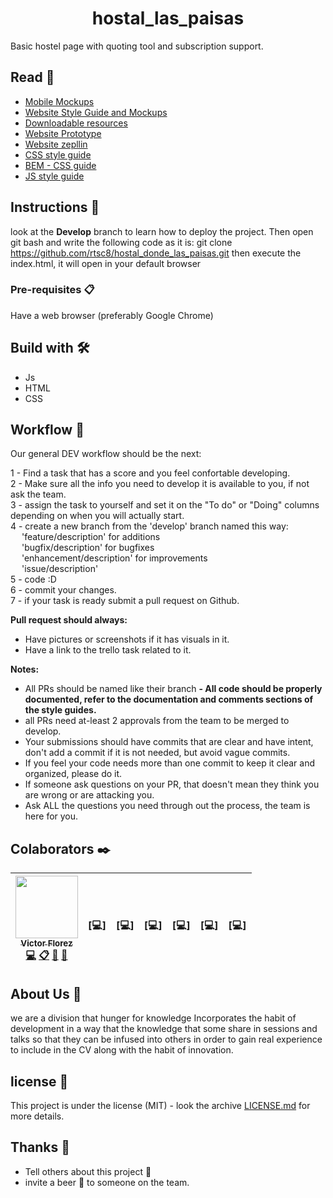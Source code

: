 <h1 align="center"> hostal_las_paisas </h1>

Basic hostel page with quoting tool and subscription support.

## Read 📄

* [Mobile Mockups](https://scene.zeplin.io/project/5ca139b23af358054bcab181)
* [Website Style Guide and Mockups](https://scene.zeplin.io/project/5ca139b23af358054bcab181)
* [Downloadable resources](https://app.zeplin.io/project/5ca139b23af358054bcab181/dashboard)
* [Website Prototype](https://sketch.cloud/s/0xOEG/R1Zx1o8/play)
* [Website zepllin](https://sketch.cloud/s/0xOEG)
* [CSS style guide](https://github.com/airbnb/css#css)
* [BEM - CSS guide](http://getbem.com/introduction/)
* [JS style guide](https://github.com/airbnb/javascript)

## Instructions 🚀

look at the **Develop** branch to learn how to deploy the project.
Then open git bash and write the following code as it is: git clone https://github.com/rtsc8/hostal_donde_las_paisas.git
then execute the index.html, it will open in your default browser

### Pre-requisites 📋

Have a web browser (preferably Google Chrome)

## Build with 🛠️

* Js
* HTML
* CSS

## Workflow :memo:

Our general DEV workflow should be the next:

1 - Find a task that has a score and you feel confortable developing.<br/>
2 - Make sure all the info you need to develop it is available to you, if not ask the team.<br/>
3 - assign the task to yourself and set it on the "To do" or "Doing" columns depending on when you will actually start.<br/>
4 - create a new branch from the 'develop' branch named this way:<br/>
&ensp;&ensp;    'feature/description' for additions<br/>
&ensp;&ensp;    'bugfix/description' for bugfixes<br/>
&ensp;&ensp;    'enhancement/description' for improvements<br/>
&ensp;&ensp;    'issue/description'</br>
5 - code :D<br/>
6 - commit your changes.<br/>
7 - if your task is ready submit a pull request on Github.<br/>

**Pull request should always:**
- Have pictures or screenshots if it has visuals in it.
- Have a link to the trello task related to it.

**Notes:**
- All PRs should be named like their branch
**- All code should be properly documented, refer to the documentation and comments sections of the style guides.**
- all PRs need at-least 2 approvals from the team to be merged to develop.
- Your submissions should have commits that are clear and have intent, don't  add a commit if it is not needed, but avoid vague commits.
- If you feel your code needs more than one commit to keep it clear and organized, please do it.
- If someone ask questions on your PR, that doesn't mean they think you are wrong or are attacking you.
- Ask ALL the questions you need through out the process, the team is here for you.

## Colaborators ✒️
<!-- ALL-CONTRIBUTORS-LIST:START - Do not remove or modify this section -->
<!-- prettier-ignore -->
| [<img src="https://avatars2.githubusercontent.com/u/27802233?s=400&u=172450d19b7685357313b65d265cbe5c377484d1&v=4" width="100px;"/><br /><sub><b>Victor Florez</b></sub>](https://github.com/Sonny97)<br />[💻](https://github.com/rtsc8/hostal_donde_las_paisas/commits/develop "Code") [📋](#eventOrganizing-VictorFlorez "Event Organizing") [📖](https://github.com/rtsc8/hostal_donde_las_paisas/commits/develop "Documentation") [📢](#talk-VictorFlorez "Talkative") | <br />[💻]| <br />[💻]| <br />[💻]| <br />[💻] | <br />[💻] | <br />[💻] |
| :---: | :---: | :---: | :---: | :---: | :---: | :---: |

<!-- ALL-CONTRIBUTORS-LIST:END -->
## About Us :school:
we are a division that hunger for knowledge Incorporates the habit of development in a way that the knowledge that some share in sessions and talks so that they can be infused into others in order to gain real experience to include in the CV along with the habit of innovation.

## license 📄

This project is under the license (MIT) - look the archive [LICENSE.md](https://github.com/rtsc8/hostal_donde_las_paisas/blob/develop/LICENSE) for more details.

## Thanks 🎁

* Tell others about this project 📢
* invite a beer 🍺 to someone on the team. 

